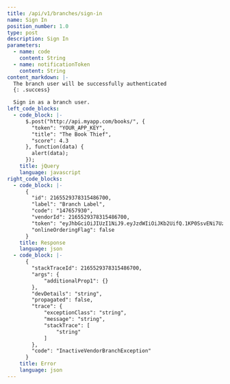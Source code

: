 ```yaml
---
title: /api/v1/branches/sign-in
name: Sign In
position_number: 1.0
type: post
description: Sign In
parameters:
  - name: code
    content: String
  - name: notificationToken
    content: String
content_markdown: |-
  The branch user will be successfully authenticated
  {: .success}

  Sign in as a branch user.
left_code_blocks:
  - code_block: |-
      $.post("http://api.myapp.com/books/", {
        "token": "YOUR_APP_KEY",
        "title": "The Book Thief",
        "score": 4.3
      }, function(data) {
        alert(data);
      });
    title: jQuery
    language: javascript
right_code_blocks:
  - code_block: |-
      {
        "id": 2165529378315486700,
        "label": "Branch Label",
        "code": "147657930",
        "vendorId": 2165529378315486700,
        "token": "eyJhbGciOiJIUzI1NiJ9.eyJzdWIiOiJKb2UifQ.1KP0SsvENi7Uz1oQc07aXTL7kpQG5jBNIybqr60AlD4",
        "onlineOrderingFlag": false
      }
    title: Response
    language: json
  - code_block: |-
      {
        "stackTraceId": 2165529378315486700,
        "args": {
            "additionalProp1": {}
        },
        "devDetails": "string",
        "propagated": false,
        "trace": {
            "exceptionClass": "string",
            "message": "string",
            "stackTrace": [
                "string"
            ]
        },
        "code": "InactiveVendorBranchException"
      }
    title: Error
    language: json
---
```



